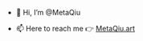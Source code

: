 - 👋 Hi, I’m @MetaQiu

- 📫 Here to reach me :point_right:  [MetaQiu.art](MetaQiu.art "MetaQiu.art")

<!---
MetaQiu/MetaQiu is a ✨ special ✨ repository because its `README.md` (this file) appears on your GitHub profile.
You can click the Preview link to take a look at your changes.
--->
